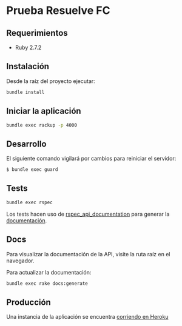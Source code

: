 # Prueba Resuelve FC

## Requerimientos

- Ruby 2.7.2

## Instalación

Desde la raíz del proyecto ejecutar:

```bash
bundle install
```
## Iniciar la aplicación

```bash
bundle exec rackup -p 4000
```

## Desarrollo

El siguiente comando vigilará por cambios para reiniciar el servidor:

```bash
$ bundle exec guard
```

## Tests

```bash
bundle exec rspec
```

Los tests hacen uso de [rspec_api_documentation](https://github.com/zipmark/rspec_api_documentation) para generar la [documentación](#docs).

## Docs

Para visualizar la documentación de la API, visite la ruta raíz en el navegador.

Para actualizar la documentación:

```bash
bundle exec rake docs:generate
```

## Producción

Una instancia de la aplicación se encuentra [corriendo en Heroku](https://arcane-lake-18056.herokuapp.com/)
